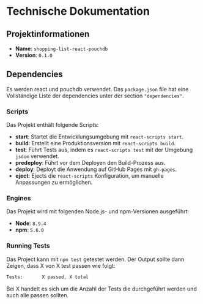 # Technische Dokumentation

## Projektinformationen

- **Name**: `shopping-list-react-pouchdb`
- **Version**: `0.1.0`

## Dependencies

Es werden react und pouchdb verwendet. Das `package.json` file hat eine Vollständige Liste der dependencies unter der section `"dependencies"`.

### Scripts

Das Projekt enthält folgende Scripts:

- **start**: Startet die Entwicklungsumgebung mit `react-scripts start`.
- **build**: Erstellt eine Produktionsversion mit `react-scripts build`.
- **test**: Führt Tests aus, indem es `react-scripts test` mit der Umgebung `jsdom` verwendet.
- **predeploy**: Führt vor dem Deployen den Build-Prozess aus.
- **deploy**: Deployt die Anwendung auf GitHub Pages mit `gh-pages`.
- **eject**: Ejects die `react-scripts` Konfiguration, um manuelle Anpassungen zu ermöglichen.

### Engines

Das Projekt wird mit folgenden Node.js- und npm-Versionen ausgeführt:

- **Node**: `8.9.4`
- **npm**: `5.6.0`

### Running Tests

Das Project kann mit `npm test` getestet werden.
Der Output sollte dann Zeigen, dass X von X test passen wie folgt:

```bash
Tests:       X passed, X total
```

Bei X handelt es sich um die Anzahl der Tests die durchgeführt werden und auch alle passen sollten.
